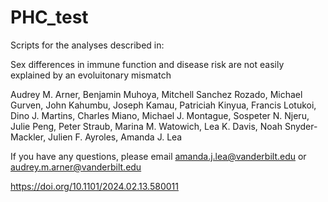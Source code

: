 # PHC_test

Scripts for the analyses described in:

Sex differences in immune function and disease risk are not easily explained by an evoluitonary mismatch

Audrey M. Arner, Benjamin Muhoya, Mitchell Sanchez Rozado, Michael Gurven, John Kahumbu, Joseph Kamau, Patriciah Kinyua, Francis Lotukoi, Dino J. Martins, Charles Miano,  Michael J. Montague, Sospeter N. Njeru, Julie Peng, Peter Straub, Marina M. Watowich, Lea K. Davis, Noah Snyder-Mackler, Julien F. Ayroles, Amanda J. Lea

If you have any questions, please email amanda.j.lea@vanderbilt.edu or audrey.m.arner@vanderbilt.edu

https://doi.org/10.1101/2024.02.13.580011
